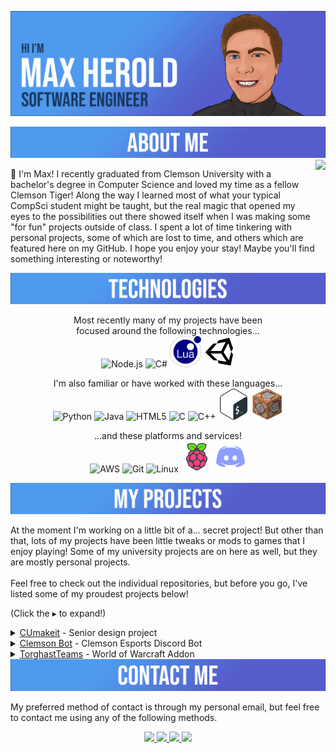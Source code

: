 [![Header](https://raw.githubusercontent.com/maxheyn/maxheyn/master/resources/MaxHBanner.png "Header")](https://github.com/maxheyn)

<img src = 'https://github.com/maxheyn/maxheyn/blob/master/resources/AboutMeBanner.png' alt='About Me'>

<img align='right' src='resources/cute.gif' height="128">

👋 I'm Max! I recently graduated from Clemson University with a bachelor's degree in Computer Science and loved my time as a fellow Clemson Tiger! Along the way I learned most of what your typical CompSci student might be taught, but the real magic that opened my eyes to the possibilities out there showed itself when I was making some "for fun" projects outside of class. I spent a lot of time tinkering with personal projects, some of which are lost to time, and others which are featured here on my GitHub. I hope you enjoy your stay! Maybe you'll find something interesting or noteworthy!


<img src = 'https://github.com/maxheyn/maxheyn/blob/master/resources/TechnologiesBanner.png' alt='Technologies'>

<p align = 'center'>
Most recently many of my projects have been<br>focused around the following technologies...<br>

<img src = 'https://github.com/maxheyn/maxheyn/blob/master/resources/nodejs-original.svg' title='Node.js' alt='Node.js' width='50'/>
<img src = 'https://github.com/maxheyn/maxheyn/blob/master/resources/csharp-original.svg' title='C#' alt='C#' width='50'/>
<img src = 'https://github.com/maxheyn/maxheyn/blob/master/resources/Lua-Logo.svg' title='Lua' alt='Lua' width='50'/>
<img src = 'https://github.com/maxheyn/maxheyn/blob/master/resources/icons8-unity.svg' title='Unity3D' alt='Unity3D' width='50'/>
</p>

<p align = 'center'>
I'm also familiar or have worked with these languages...<br>

<img src = 'https://github.com/maxheyn/maxheyn/blob/master/resources/python-original.svg' title='Python' alt='Python' width='50'/>
<img src = 'https://github.com/maxheyn/maxheyn/blob/master/resources/java-original-wordmark.svg' title='Java' alt='Java' width='50'/>
<img src = 'https://github.com/maxheyn/maxheyn/blob/master/resources/html5-original-wordmark.svg' title='HTML5' alt='HTML5' width='50'/>
<img src = 'https://github.com/maxheyn/maxheyn/blob/master/resources/c-original.svg' title='C' alt='C' width='50'/>
<img src = 'https://github.com/maxheyn/maxheyn/blob/master/resources/cplusplus-original.svg' title='C++' alt='C++' width='50'/>
<img src = 'https://github.com/maxheyn/maxheyn/blob/master/resources/Bash_Logo_Colored.svg' title='Bash/Shell' alt='Bash/Shell' width='50'/>
<img src = 'https://github.com/maxheyn/maxheyn/blob/master/resources/command_block.svg' title='Command Block Language' alt='Command Block' width='50'/>
</p>

<p align = 'center'>
...and these platforms and services!<br>

<img src = 'https://github.com/maxheyn/maxheyn/blob/master/resources/amazonwebservices-original.svg' title='AWS' alt='AWS' width='50'/>
<img src = 'https://github.com/maxheyn/maxheyn/blob/master/resources/git-original.svg' title='Git' alt='Git' width='50'/>
<img src = 'https://github.com/maxheyn/maxheyn/blob/master/resources/linux-original.svg' title='Linux' alt='Linux' width='50'/>
<img src = 'https://github.com/maxheyn/maxheyn/blob/master/resources/icons8-raspberry-pi.svg' title='Raspberry Pi' alt='Raspberry Pi' width='50'/>
<img src = 'https://github.com/maxheyn/maxheyn/blob/master/resources/icons8-discord.svg' title='Discord' alt='Discord' width='50'/>
</p>

<img src = 'https://github.com/maxheyn/maxheyn/blob/master/resources/MyProjectsBanner.png' alt='My Projects'>

At the moment I'm working on a little bit of a... secret project! But other than that, lots of my projects have been little tweaks or mods to games that I enjoy playing! Some of my university projects are on here as well, but they are mostly personal projects.<br><br>Feel free to check out the individual repositories, but before you go, I've listed some of my proudest projects below!

(Click the ▸ to expand!)

<details>
    <summary>
        <a href="https://github.com/clemsonMakerspace/CUmakeit"><u>CUmakeit</u></a> - Senior design project 
    </summary>
    My team of 4 was given an amazing opportunity to work on a project sponsored by AWS, and to work with and be mentored by AWS employees! We developed the foundations for a login and logout system for the <a href="https://www.cumaker.space/">Clemson Makerspace</a>, utilzing various AWS features and some Raspberry Pis with card readers.<br><br>Throughout my semesters at Clemson, this was by far the best learning opportunity that I experienced. I learned about and implementing various AWS features, the agile software development cycle, leading a group of developers, managing client expectations,  working on an large scale project, and most importantly... what to do <b>better</b> next time! This was truly the highlight of my college experience, and I even got a summer internship out of it 😊.
</details>

<details>
    <summary>
        <a href="https://github.com/maxheyn/Clemson-Bot"><u>Clemson Bot</u></a> - Clemson Esports Discord Bot 
    </summary>
    This was a fun project, inspired by a <a href="https://github.com/ClemsonCPSC-Discord/ClemBot">bot</a> of a similar name from the Clemson CPSC Discord, that I created during my time as an officer of <a href="https://discord.com/invite/clemson">Clemson Esports</a>. I was in charge of all things "technical" in the Discord, so I thought that maybe I'd use my skills to make those technical things a bit more... automated. (And easier for the next person!)<br><br>Clemson Bot was created with community feedback in mind and still has room for tons of features. Most of the current features are silly, like posting memes and inside jokes, but I made sure to include some utility that was much needed for the club.
</details>

<details>
    <summary>
        <a href="https://github.com/maxheyn/TorghastTeams"><u>TorghastTeams</u></a> - World of Warcraft Addon
    </summary>
    An addon for World of Warcraft's newest feature: Torghast, Tower of the Damned! All that you need to know is in the repo's README, but simply put, it's a tweak to make it easier to play that game mode with your friends!<br><br>Along the way, I met some other super friendly addon developers who were kind enough to be of assistance and point me in the right directions, since the documentation and tutorials for making WoW addons were pretty sparce or outdated. Very thankful for them!<br><br>This was inspired by a friend who I met in World of Warcraft. They mentioned that they were interested in programming and had a tiny bit of experience with it. I thought, well, maybe we can make an addon together! Unfortunately... this addon ended up being a bit more than beginner friendly, but it got them programming again, and they started making their own addon and projects to keep up with what they saw I was doing. Proud to have had an impact on someone else who enjoys doing what I do as well!
</details>

<img src = 'https://github.com/maxheyn/maxheyn/blob/master/resources/ContactMeBanner.png' alt='Contact Me'>

My preferred method of contact is through my personal email, but feel free to contact me using any of the following methods.

<p align= 'center'>
<a href="mailto:maxoheyn@gmail.com?subject=Hello%20Max%2C%20From%20GitHub!"><img src='https://img.shields.io/badge/-maxoheyn@gmail.com-c14438?style=flat&logo=Gmail&logoColor=white'/>
<a href="mailto:moherol@g.clemson.edu?subject=Hello%20Max%2C%20From%20GitHub!"><img src='https://img.shields.io/badge/-moherol@g.clemson.edu-c14438?style=flat&logo=Gmail&logoColor=white'/>
<a href='https://www.linkedin.com/in/max-herold-8099b11a6/'><img src='https://img.shields.io/badge/-Max%20Herold-blue?style=flat&logo=Linkedin&logoColor=white&link=https://www.linkedin.com/in/max-herold-8099b11a6/'/>
<a href='https://twitter.com/ToadstackDev'><img src='https://img.shields.io/badge/-moshfiqrony-blue?style=flat&logo=Twitter&logoColor=white&link=https://twitter.com/ToadstackDev/'/>
</p>